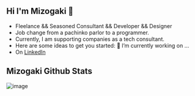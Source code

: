 
## Hi I'm Mizogaki 👋

- Fleelance && Seasoned Consultant && Developer && Designer
- Job change from a pachinko parlor to a programmer.
- Currently, I am supporting companies as a tech consultant.
- Here are some ideas to get you started: 🔭 I’m currently working on ...
- On [LinkedIn](https://www.linkedin.com/in/mizogaki/)


## Mizogaki Github Stats
![image](https://github-profile-summary-cards.vercel.app/api/cards/profile-details?username=mizogaki&theme=monokai)
